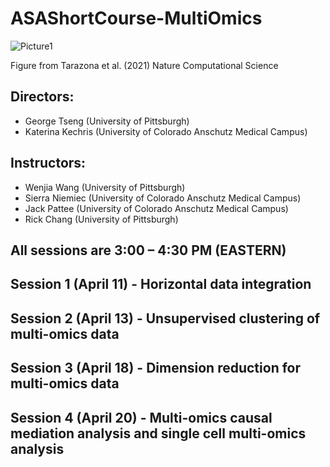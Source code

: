 # ASAShortCourse-MultiOmics



![Picture1](https://user-images.githubusercontent.com/6655031/229678834-9fec0e0b-042d-40bc-85ce-5e42d72ea864.jpg)

Figure from Tarazona et al. (2021) Nature Computational Science

## Directors:
* George Tseng (University of Pittsburgh)
* Katerina Kechris (University of Colorado Anschutz Medical Campus)

## Instructors: 
* Wenjia Wang (University of Pittsburgh)
* Sierra Niemiec (University of Colorado Anschutz Medical Campus)
* Jack Pattee (University of Colorado Anschutz Medical Campus)
* Rick Chang (University of Pittsburgh) 

## All sessions are 3:00 – 4:30 PM (EASTERN)

## Session 1 (April 11) - Horizontal data integration 

## Session 2 (April 13) - Unsupervised clustering of multi-omics data 

## Session 3 (April 18) - Dimension reduction for multi-omics data 

## Session 4 (April 20) - Multi-omics causal mediation analysis and single cell multi-omics analysis 
